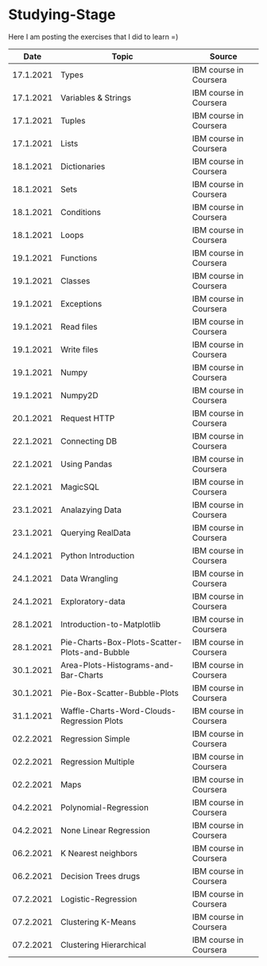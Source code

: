 # Studying-Stage

Here I am posting the exercises that I did to learn =)

| Date       | Topic                 | Source                       
|------------| ----------------------|--------------------------
| 17.1.2021  | Types                 | IBM course in Coursera   
| 17.1.2021  | Variables & Strings   | IBM course in Coursera   
| 17.1.2021  | Tuples                | IBM course in Coursera
| 17.1.2021  | Lists                 | IBM course in Coursera 
| 18.1.2021  | Dictionaries          | IBM course in Coursera 
| 18.1.2021  | Sets                  | IBM course in Coursera 
| 18.1.2021  | Conditions            | IBM course in Coursera 
| 18.1.2021  | Loops                 | IBM course in Coursera 
| 19.1.2021  | Functions             | IBM course in Coursera 
| 19.1.2021  | Classes               | IBM course in Coursera 
| 19.1.2021  | Exceptions            | IBM course in Coursera 
| 19.1.2021  | Read files            | IBM course in Coursera 
| 19.1.2021  | Write files           | IBM course in Coursera 
| 19.1.2021  | Numpy                 | IBM course in Coursera 
| 19.1.2021  | Numpy2D               | IBM course in Coursera 
| 20.1.2021  | Request HTTP          | IBM course in Coursera 
| 22.1.2021  | Connecting DB         | IBM course in Coursera 
| 22.1.2021  | Using Pandas          | IBM course in Coursera 
| 22.1.2021  | MagicSQL              | IBM course in Coursera 
| 23.1.2021  | Analazying Data       | IBM course in Coursera 
| 23.1.2021  | Querying RealData     | IBM course in Coursera 
| 24.1.2021  | Python Introduction   | IBM course in Coursera 
| 24.1.2021  | Data Wrangling        | IBM course in Coursera 
| 24.1.2021  | Exploratory-data      | IBM course in Coursera 
| 28.1.2021  | Introduction-to-Matplotlib      | IBM course in Coursera 
| 28.1.2021  | Pie-Charts-Box-Plots-Scatter-Plots-and-Bubble     | IBM course in Coursera 
| 30.1.2021  | Area-Plots-Histograms-and-Bar-Charts     | IBM course in Coursera 
| 30.1.2021  | Pie-Box-Scatter-Bubble-Plots    | IBM course in Coursera 
| 31.1.2021  | Waffle-Charts-Word-Clouds-Regression Plots    | IBM course in Coursera 
| 02.2.2021  | Regression Simple   | IBM course in Coursera 
| 02.2.2021  | Regression Multiple  | IBM course in Coursera 
| 02.2.2021  | Maps    | IBM course in Coursera 
| 04.2.2021  | Polynomial-Regression    | IBM course in Coursera 
| 04.2.2021  | None Linear Regression    | IBM course in Coursera 
| 06.2.2021  | K Nearest neighbors    | IBM course in Coursera
| 06.2.2021  | Decision Trees drugs    | IBM course in Coursera
| 07.2.2021  | Logistic-Regression    | IBM course in Coursera
| 07.2.2021  | Clustering K-Means    | IBM course in Coursera
| 07.2.2021  | Clustering Hierarchical    | IBM course in Coursera






